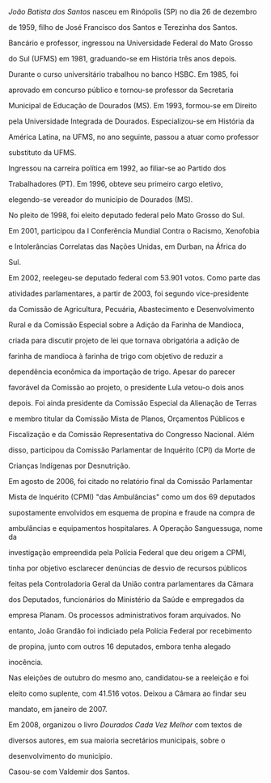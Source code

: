 

*João Batista dos Santos* nasceu em Rinópolis (SP) no dia 26 de dezembro

de 1959, filho de José Francisco dos Santos e Terezinha dos Santos.



Bancário e professor, ingressou na Universidade Federal do Mato Grosso

do Sul (UFMS) em 1981, graduando-se em História três anos depois.

Durante o curso universitário trabalhou no banco HSBC. Em 1985, foi

aprovado em concurso público e tornou-se professor da Secretaria

Municipal de Educação de Dourados (MS). Em 1993, formou-se em Direito

pela Universidade Integrada de Dourados. Especializou-se em História da

América Latina, na UFMS, no ano seguinte, passou a atuar como professor

substituto da UFMS.



Ingressou na carreira política em 1992, ao filiar-se ao Partido dos

Trabalhadores (PT). Em 1996, obteve seu primeiro cargo eletivo,

elegendo-se vereador do município de Dourados (MS).



No pleito de 1998, foi eleito deputado federal pelo Mato Grosso do Sul.

Em 2001, participou da I Conferência Mundial Contra o Racismo, Xenofobia

e Intolerâncias Correlatas das Nações Unidas, em Durban, na África do

Sul.



Em 2002, reelegeu-se deputado federal com 53.901 votos. Como parte das

atividades parlamentares, a partir de 2003, foi segundo vice-presidente

da Comissão de Agricultura, Pecuária, Abastecimento e Desenvolvimento

Rural e da Comissão Especial sobre a Adição da Farinha de Mandioca,

criada para discutir projeto de lei que tornava obrigatória a adição de

farinha de mandioca à farinha de trigo com objetivo de reduzir a

dependência econômica da importação de trigo. Apesar do parecer

favorável da Comissão ao projeto, o presidente Lula vetou-o dois anos

depois. Foi ainda presidente da Comissão Especial da Alienação de Terras

e membro titular da Comissão Mista de Planos, Orçamentos Públicos e

Fiscalização e da Comissão Representativa do Congresso Nacional. Além

disso, participou da Comissão Parlamentar de Inquérito (CPI) da Morte de

Crianças Indígenas por Desnutrição.



Em agosto de 2006, foi citado no relatório final da Comissão Parlamentar

Mista de Inquérito (CPMI) "das Ambulâncias" como um dos 69 deputados

supostamente envolvidos em esquema de propina e fraude na compra de

ambulâncias e equipamentos hospitalares. A Operação Sanguessuga, nome da

investigação empreendida pela Polícia Federal que deu origem a CPMI,

tinha por objetivo esclarecer denúncias de desvio de recursos públicos

feitas pela Controladoria Geral da União contra parlamentares da Câmara

dos Deputados, funcionários do Ministério da Saúde e empregados da

empresa Planam. Os processos administrativos foram arquivados. No

entanto, João Grandão foi indiciado pela Polícia Federal por recebimento

de propina, junto com outros 16 deputados, embora tenha alegado

inocência.



Nas eleições de outubro do mesmo ano, candidatou-se a reeleição e foi

eleito como suplente, com 41.516 votos. Deixou a Câmara ao findar seu

mandato, em janeiro de 2007.



Em 2008, organizou o livro *Dourados Cada Vez Melhor* com textos de

diversos autores, em sua maioria secretários municipais, sobre o

desenvolvimento do município.



Casou-se com Valdemir dos Santos.



